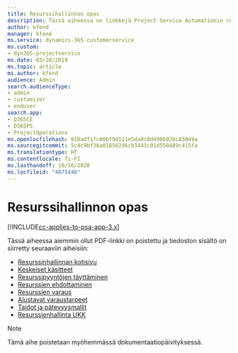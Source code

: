 ```yaml
---
title: Resurssihallinnon opas
description: Tässä aiheessa on linkkejä Project Service Automationin resurssien hallinnan tietoihin.
author: kfend
manager: kfend
ms.service: dynamics-365-customerservice
ms.custom:
- dyn365-projectservice
ms.date: 03/28/2019
ms.topic: article
ms.author: kfend
audience: Admin
search.audienceType:
- admin
- customizer
- enduser
search.app:
- D365CE
- D365PS
- ProjectOperations
ms.openlocfilehash: 810adf1fc00bf9d111e5da8c0d490b92bc83049a
ms.sourcegitcommit: 5c4c9bf3ba018562d6cb3443c01d550489c415fa
ms.translationtype: HT
ms.contentlocale: fi-FI
ms.lasthandoff: 10/16/2020
ms.locfileid: "4075446"
---
```

# <a name="resource-management-guide"></a>Resurssihallinnon opas

[!INCLUDE[cc-applies-to-psa-app-3.x](../../includes/cc-applies-to-psa-app-3x.md)]

Tässä aiheessa aiemmin ollut PDF-linkki on poistettu ja tiedoston sisältö on siirretty seuraaviin aiheisiin:

- [Resurssinhallinnan kotisivu](../resource-management-home-page.md)
- [Keskeiset käsitteet](../reports-key-concepts.md)
- [Resurssipyyntöjen täyttäminen](../resource-management-fulfill-requests.md)
- [Resurssien ehdottaminen](../resource-management-propose-resources.md)
- [Resurssien varaus](../resource-management-book-resources-scheduleboard.md)
- [Alustavat varaustarpeet](../resource-management-softbook-requirements.md)
- [Taidot ja pätevyysmallit](../resource-management-skills-proficiency.md)
- [Resurssienhallinta UKK](../resource-management-faq.md)

> [!NOTE]
> Tämä aihe poistetaan myöhemmässä dokumentaatiopäivityksessä. 
